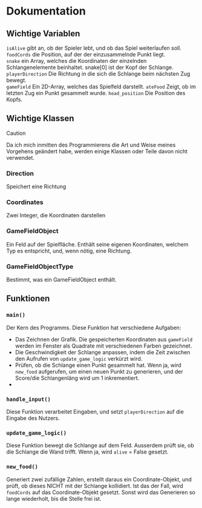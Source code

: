 # Dokumentation 
## Wichtige Variablen
```isAlive```       gibt an, ob der Spieler lebt, und ob das Spiel weiterlaufen soll.  
```foodCords```     die Position, auf der der einzusammelnde Punkt liegt.  
```snake```         ein Array, welches die Koordinaten der einzelnden Schlangenelemente beinhaltet. snake[0] ist der Kopf der Schlange.  
```playerDirection```    Die Richtung in die sich die Schlange beim nächsten Zug bewegt.  
```gameField```          Ein 2D-Array, welches das Spielfeld darstellt.
```ateFood```            Zeigt, ob im letzten Zug ein Punkt gesammelt wurde.
```head_position```      Die Position des Kopfs.  
  
## Wichtige Klassen
> [!CAUTION]
> Da ich mich inmitten des Programmierens die Art und Weise meines Vorgehens geändert habe,
> werden einige Klassen oder Teile davon nicht verwendet.
### Direction
Speichert eine Richtung
### Coordinates
Zwei Integer, die Koordinaten darstellen
### GameFieldObject
Ein Feld auf der Spielfläche.
Enthält seine eigenen Koordinaten, welchem Typ es entspricht, und, wenn nötig, eine Richtung.
### GameFieldObjectType
Bestimmt, was ein GameFieldObject enthält.
## Funktionen  
### ```main()```
Der Kern des Programms. Diese Funktion hat verschiedene Aufgaben:
 - Das Zeichnen der Grafik. Die gespeicherten Koordinaten aus ```gameField``` werden im Fenster als Quadrate mit verschiedenen Farben gezeichnet.  
 - Die Geschwindigkeit der Schlange anpassen, indem die Zeit zwischen den Aufrufen von ```update_game_logic``` verkürzt wird.  
 - Prüfen, ob die Schlange einen Punkt gesammelt hat. Wenn ja, wird ```new_food``` aufgerufen, um einen neuen Punkt zu generieren, und der Score/die Schlangenläng wird um 1 inkrementiert.  
 - 
### ```handle_input()```
Diese Funktion verarbeitet Eingaben, und setzt ```playerDirection``` auf die Eingabe des Nutzers.
### ```update_game_logic()```
Diese Funktion bewegt die Schlange auf dem Feld.
Ausserdem prüft sie, ob die Schlange die Wand trifft. Wenn ja, wird ```alive``` = False gesetzt.
### ```new_food()```
Generiert zwei zufällige Zahlen, erstellt daraus ein Coordinate-Objekt, und prüft, ob dieses NICHT mit der Schlange kollidiert.
Ist das der Fall, wird ```foodCords``` auf das Coordinate-Objekt gesetzt.
Sonst wird das Generieren so lange wiederholt, bis die Stelle frei ist.
